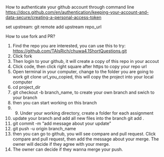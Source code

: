 How to authenticate your github account through command line 
https://docs.github.com/en/authentication/keeping-your-account-and-data-secure/creating-a-personal-access-token

set upstream: git remote add upstream repo_url 

How to use fork and PR? 
1.	Find the repo you are interested, you can use this to try: https://github.com/TAIsRich/chuwa4.1ShortQuestions.git
2.	Click fork 
3.	Then login to your github, it will create a copy of this repo in your accout 
4.	Click code, then click right square after https to copy your repo url 
5.	Open terminal in your computer, change to the folder you are going to work
git clone url_you_copied, this will copy the project into your local computer 
6.	 cd project_dir 
7.	git checkout -b branch_name, to create your own branch and swich to your branch 
8.	then you can start working on this branch 
9.	9.	Under your working directory, create a folder for each assignment 
10.	update your branch and add all new files into the branch
git add .  
10.	git commit -m “add message about your update” 
11.	git push -u origin branch_name 
12.	then you can go to github, you will see compare and pull request. Click compare and pull request, then add the message about your merge. The owner will decide if they agree with your merge. 
13.	The owner can decide if they wanna merge your push. 

